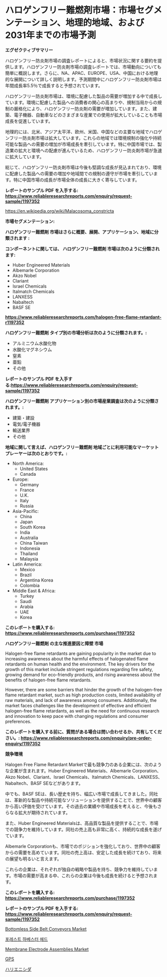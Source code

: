 <p><h1>ハロゲンフリー難燃剤市場：市場セグメンテーション、地理的地域、および2031年までの市場予測</h1></p><p><strong>エグゼクティブサマリー</strong></p>
<p><p>ハロゲンフリー防炎剤市場の調査レポートによると、市場状況に関する要約を提供します。ハロゲンフリー防炎剤市場の調査レポートでは、市場動向についても簡単に概説します。さらに、NA、APAC、EUROPE、USA、中国における地理的な展開について詳しく説明します。予測期間中にハロゲンフリー防炎剤市場は年間成長率5.5％で成長すると予想されています。</p><p>ハロゲンフリー防炎剤市場は、環境に配慮した製品の需要が増加する中で成長しています。環境に配慮した製品への消費者の関心の高まりや、規制当局からの規制の厳格化により、ハロゲンフリー防炎剤の需要が増加しています。また、建築、電子機器、自動車などのさまざまな産業での使用が拡大していることも市場成長を促進しています。</p><p>地理的には、北米、アジア太平洋、欧州、米国、中国などの主要な地域でハロゲンフリー防炎剤市場は拡大しています。これらの地域では環境規制の強化や持続可能な製品への需要の増加が市場成長を牽引しています。特に中国市場では、製造業の拡大と環境への配慮が進んでいるため、ハロゲンフリー防炎剤市場が急速に拡大しています。</p><p>総じて、ハロゲンフリー防炎剤市場は今後も堅調な成長が見込まれており、環境に配慮した製品への需要の増加や地域間での規制の遵守が市場を牽引しています。特に中国市場の成長が市場全体の成長に大きく寄与しています。</p></p>
<p><strong>レポートのサンプル PDF を入手する: <a href="https://www.reliableresearchreports.com/enquiry/request-sample/1197352">https://www.reliableresearchreports.com/enquiry/request-sample/1197352</a></strong></p>
<p><a href="https://en.wikipedia.org/wiki/Malacosoma_constricta">https://en.wikipedia.org/wiki/Malacosoma_constricta</a></p>
<p><strong>市場セグメンテーション:</strong></p>
<p><strong> ハロゲンフリー難燃剤 市場はさらに概要、展開、アプリケーション、地域に分類されます :</strong></p>
<p><strong>コンポーネントに関しては、 ハロゲンフリー難燃剤 市場は次のように分類されます:</strong></p>
<p><ul><li>Huber Engineered Materials</li><li>Albemarle Corporation</li><li>Akzo Nobel</li><li>Clariant</li><li>Israel Chemicals</li><li>Italmatch Chemicals</li><li>LANXESS</li><li>Nabaltech</li><li>BASF SE</li></ul></p>
<p><strong><a href="https://www.reliableresearchreports.com/halogen-free-flame-retardant-r1197352">https://www.reliableresearchreports.com/halogen-free-flame-retardant-r1197352</a></strong></p>
<p><strong> ハロゲンフリー難燃剤 タイプ別の市場分析は次のように分類されます。:</strong></p>
<p><ul><li>アルミニウム水酸化物</li><li>水酸化マグネシウム</li><li>窒素</li><li>亜鉛</li><li>その他</li></ul></p>
<p><strong>レポートのサンプル PDF を入手する:<a href="https://www.reliableresearchreports.com/enquiry/request-sample/1197352">https://www.reliableresearchreports.com/enquiry/request-sample/1197352</a></strong></p>
<p><strong> ハロゲンフリー難燃剤 アプリケーション別の市場産業調査は次のように分類されます。:</strong></p>
<p><ul><li>建築・建設</li><li>電気/電子機器</li><li>輸送業界</li><li>その他</li></ul></p>
<p><strong>地域に関して言えば、ハロゲンフリー難燃剤 地域ごとに利用可能なマーケットプレーヤーは次のとおりです。:</strong></p>
<p><ul>
    <li>
        North America:
        <ul>
            <li>United States</li>
            <li>Canada</li>
        </ul>
    </li>
    <li>
        Europe:
        <ul>
            <li>Germany</li>
            <li>France</li>
            <li>U.K.</li>
            <li>Italy</li>
            <li>Russia</li>
        </ul>
    </li>
    <li>
        Asia-Pacific:
        <ul>
            <li>China</li>
            <li>Japan</li>
            <li>South Korea</li>
            <li>India</li>
            <li>Australia</li>
            <li>China Taiwan</li>
            <li>Indonesia</li>
            <li>Thailand</li>
            <li>Malaysia</li>
        </ul>
    </li>
    <li>
        Latin America:
        <ul>
            <li>Mexico</li>
            <li>Brazil</li>
            <li>Argentina Korea</li>
            <li>Colombia</li>
        </ul>
    </li>
    <li>
        Middle East & Africa:
        <ul>
            <li>Turkey</li>
            <li>Saudi</li>
            <li>Arabia</li>
            <li>UAE</li>
            <li>Korea</li>
        </ul>
    </li>
    </ul></p>
<p><strong>このレポートを購入する: <a href="https://www.reliableresearchreports.com/purchase/1197352">https://www.reliableresearchreports.com/purchase/1197352</a></strong></p>
<p><strong>ハロゲンフリー難燃剤 の主な推進要因と障壁 市場</strong></p>
<p><p>Halogen-free flame retardants are gaining popularity in the market due to increasing awareness about the harmful effects of halogenated flame retardants on human health and the environment. The key drivers for the growth of this market include stringent regulations regarding fire safety, growing demand for eco-friendly products, and rising awareness about the benefits of halogen-free flame retardants.</p><p>However, there are some barriers that hinder the growth of the halogen-free flame retardant market, such as high production costs, limited availability of raw materials, and lack of awareness among consumers. Additionally, the market faces challenges like the development of effective and efficient halogen-free flame retardants, as well as the need for continuous research and innovation to keep pace with changing regulations and consumer preferences.</p></p>
<p><strong>このレポートを購入する前に、質問がある場合は問い合わせるか、共有してください。: <a href="https://www.reliableresearchreports.com/enquiry/pre-order-enquiry/1197352">https://www.reliableresearchreports.com/enquiry/pre-order-enquiry/1197352</a></strong></p>
<p><strong>競争環境</strong></p>
<p><p>Halogen Free Flame Retardant Marketで最も競争力のある企業には、次のような企業が含まれます。Huber Engineered Materials、Albemarle Corporation、Akzo Nobel、Clariant、Israel Chemicals、Italmatch Chemicals、LANXESS、Nabaltech、BASF SEなどがあります。</p><p>中でも、BASF SEは、長い歴史を持ち、幅広い市場で成長してきました。同社は、革新的な製品や持続可能なソリューションを提供することで、世界中の顧客から高い評価を受けています。その過去の業績や市場成長を考えると、今後もさらなる拡大が期待されています。</p><p>また、Huber Engineered Materialsは、高品質な製品を提供することで、市場での競争力を維持しています。同社の売上高も非常に高く、持続的な成長を遂げています。</p><p>Albemarle Corporationも、市場でのポジションを強化しており、世界中の顧客からの需要を高めています。同社の売上高は、安定した成長を続けており、将来の展望も明るいと言えます。</p><p>これらの企業は、それぞれが独自の戦略や製品を持ち、競争力を維持しています。市場の需要が高まる中、これらの企業は今後も成長を続けると予想されます。</p></p>
<p><strong>このレポートを購入する: <a href="https://www.reliableresearchreports.com/purchase/1197352">https://www.reliableresearchreports.com/purchase/1197352</a></strong></p>
<p><strong>レポートのサンプル PDF を入手する: <a href="https://www.reliableresearchreports.com/enquiry/request-sample/1197352">https://www.reliableresearchreports.com/enquiry/request-sample/1197352</a></strong><strong></strong></p>
<p><p><a href="https://issuu.com/reportprime-2/docs/bottomless-side-belt-conveyors-market-size-2030.pp">Bottomless Side Belt Conveyors Market</a></p><p><a href="https://github.com/rcabello548/Market-Research-Report-List-2/blob/main/491903344832.md">포레스트 하베스터 헤드</a></p><p><a href="https://github.com/mandarincruisesvn/Market-Research-Report-List-1/blob/main/membrane-electrode-assemblies-market.md">Membrane Electrode Assemblies Market</a></p><p><a href="https://github.com/TerrellConn/Market-Research-Report-List-2/blob/main/847577134694.md">GPS</a></p><p><a href="https://github.com/schmahlson/Market-Research-Report-List-3/blob/main/764225834693.md">ハリエニシダ</a></p></p>